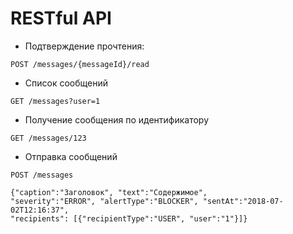 # RESTful API
- Подтверждение прочтения: 
```
POST /messages/{messageId}/read
```
- Список сообщений
```
GET /messages?user=1
```
- Получение сообщения по идентификатору
```
GET /messages/123
```
- Отправка сообщений
```
POST /messages

{"caption":"Заголовок", "text":"Содержимое",
"severity":"ERROR", "alertType":"BLOCKER", "sentAt":"2018-07-02T12:16:37",
"recipients": [{"recipientType":"USER", "user":"1"}]}
```
